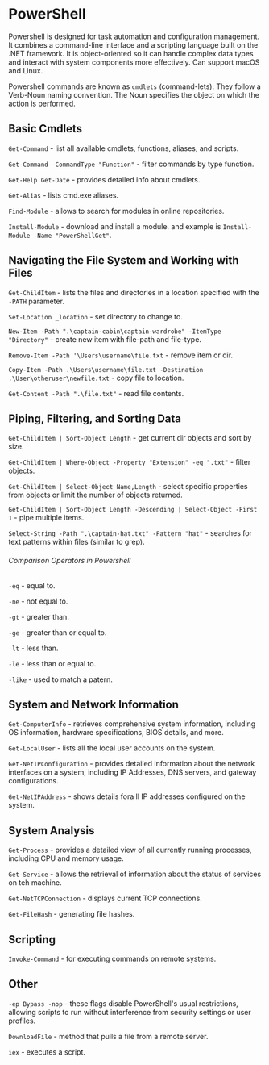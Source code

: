 # PowerShell

Powershell is designed for task automation and configuration management. It combines a command-line interface and a scripting language built on the .NET framework. It is object-oriented so it can handle complex data types and interact with system components more effectively. Can support macOS and Linux.

Powershell commands are known as `cmdlets` (command-lets). They follow a Verb-Noun naming convention. The Noun specifies the object on which the action is performed.

## Basic Cmdlets

`Get-Command` - list all available cmdlets, functions, aliases, and scripts.

`Get-Command -CommandType "Function"` - filter commands by type function.

`Get-Help Get-Date` - provides detailed info about cmdlets.

`Get-Alias` - lists cmd.exe aliases.

`Find-Module` - allows to search for modules in online repositories.

`Install-Module` - download and install a module. and example is `Install-Module -Name "PowerShellGet"`.

## Navigating the File System and Working with Files

`Get-ChildItem` - lists the files and directories in a location specified with the `-PATH` parameter.

`Set-Location _location` - set directory to change to.

`New-Item -Path ".\captain-cabin\captain-wardrobe" -ItemType "Directory"` - create new item with file-path and file-type.

`Remove-Item -Path '\Users\username\file.txt` - remove item or dir.

`Copy-Item -Path .\Users\username\file.txt -Destination .\User\otheruser\newfile.txt` - copy file to location.

`Get-Content -Path ".\file.txt"` - read file contents.

## Piping, Filtering, and Sorting Data

`Get-ChildItem | Sort-Object Length` - get current dir objects and sort by size.

`Get-ChildItem | Where-Object -Property "Extension" -eq ".txt"` - filter objects.

`Get-ChildItem | Select-Object Name,Length` - select specific properties from objects or limit the number of objects returned.

`Get-ChildItem | Sort-Object Length -Descending | Select-Object -First 1` - pipe multiple items.

`Select-String -Path ".\captain-hat.txt" -Pattern "hat"` - searches for text patterns within files (similar to grep).

###### Comparison Operators in Powershell

`-eq` - equal to.

`-ne` - not equal to.

`-gt` - greater than.

`-ge` - greater than or equal to.

`-lt` - less than.

`-le` - less than or equal to.

`-like` - used to match a patern.

## System and Network Information

`Get-ComputerInfo` - retrieves comprehensive system information, including OS information, hardware specifications, BIOS details, and more.

`Get-LocalUser` - lists all the local user accounts on the system.

`Get-NetIPConfiguration` - provides detailed information about the network interfaces on a system, including IP Addresses, DNS servers, and gateway configurations.

`Get-NetIPAddress` - shows details fora ll IP addresses configured on the system.

## System Analysis

`Get-Process` - provides a detailed view of all currently running processes, including CPU and memory usage.

`Get-Service` - allows the retrieval of information about the status of services on teh machine.

`Get-NetTCPConnection` - displays current TCP connections.

`Get-FileHash` - generating file hashes.

## Scripting

`Invoke-Command` - for executing commands on remote systems.

## Other

`-ep Bypass -nop` - these flags disable PowerShell's usual restrictions, allowing scripts to run without interference from security settings or user profiles.

`DownloadFile` - method that pulls a file from a remote server.

`iex` - executes a script.

##
